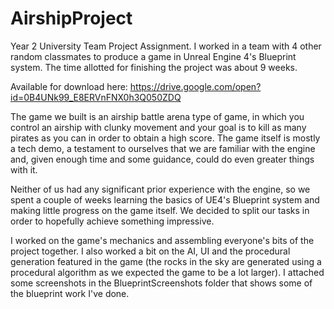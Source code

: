 # AirshipProject

Year 2 University Team Project Assignment. I worked in a team with 4 other random classmates to produce a game in Unreal Engine 4's Blueprint system. The time allotted for finishing the project was about 9 weeks.

Available for download here: https://drive.google.com/open?id=0B4UNk99_E8ERVnFNX0h3Q050ZDQ

The game we built is an airship battle arena type of game, in which you control an airship with clunky movement and your goal is to kill as many pirates as you can in order to obtain a high score. The game itself is mostly a tech demo, a testament to ourselves that we are familiar with the engine and, given enough time and some guidance, could do even greater things with it.

Neither of us had any significant prior experience with the engine, so we spent a couple of weeks learning the basics of UE4's Blueprint system and making little progress on the game itself. We decided to split our tasks in order to hopefully achieve something impressive. 

I worked on the game's mechanics and assembling everyone's bits of the project together. I also worked a bit on the AI, UI and the procedural generation featured in the game (the rocks in the sky are generated using a procedural algorithm as we expected the game to be a lot larger). I attached some screenshots in the BlueprintScreenshots folder that shows some of the blueprint work I've done.

